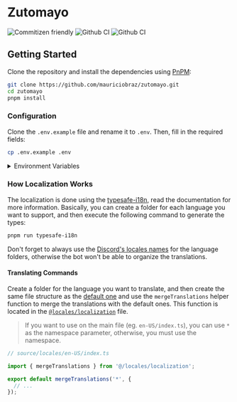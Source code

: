 # Zutomayo

![Commitizen friendly](https://img.shields.io/badge/commitizen-friendly-brightgreen.svg)
![Github CI](https://github.com/mauriciobraz/zutomayo/actions/workflows/lint.yml/badge.svg)
![Github CI](https://github.com/mauriciobraz/zutomayo/actions/workflows/test.yml/badge.svg)

## Getting Started

Clone the repository and install the dependencies using [PnPM](https://pnpm.io/):

```bash
git clone https://github.com/mauriciobraz/zutomayo.git
cd zutomayo
pnpm install
```

### Configuration

Clone the `.env.example` file and rename it to `.env`. Then, fill in the required fields:

```bash
cp .env.example .env
```

<details>
  <summary>Environment Variables</summary>

| Environment Variable | Required |
| -------------------- | -------- |
| `NODE_ENV`           | No       |
| `LOG_LEVEL`          | No       |
| `DISCORD_TOKEN`      | Yes      |
| `DATABASE_URL`       | Yes      |

</details>

### How Localization Works

The localization is done using the [typesafe-i18n](https://github.com/ivanhofer/typesafe-i18n), read the documentation for more information. Basically, you can create a folder for each language you want to support, and then execute the following command to generate the types:

```bash
pnpm run typesafe-i18n
```

Don't forget to always use the [Discord's locales names](https://discord.com/developers/docs/reference#locales) for the language folders, otherwise the bot won't be able to organize the translations.

#### Translating Commands

Create a folder for the language you want to translate, and then create the same file structure as the [default one](source/locales/pt-BR/) and use the `mergeTranslations` helper function to merge the translations with the default ones. This function is located in the [`@locales/localization`](source/locales/helpers.ts#L15) file.

> If you want to use on the main file (eg. `en-US/index.ts`), you can use `*` as the namespace parameter, otherwise, you must use the namespace.

```ts
// source/locales/en-US/index.ts

import { mergeTranslations } from '@/locales/localization';

export default mergeTranslations('*', {
  // ...
});
```
